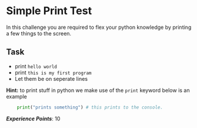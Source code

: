 # Simple Print Test

In this challenge you are required to flex your python knowledge by printing a few things to the screen.

## Task
- print `hello world`
- print `this is my first program`
- Let them be on seperate lines

**Hint:** to print stuff in python we make use of the `print` keyword 
below is an example

```py
    print("prints something") # this prints to the console.
```

***Experience Points***: 10